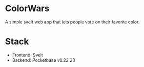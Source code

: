 # ColorWars
A simple svelt web app that lets people vote on their favorite color.

# Stack
- Frontend: Svelt 
- Backend: Pocketbase v0.22.23
